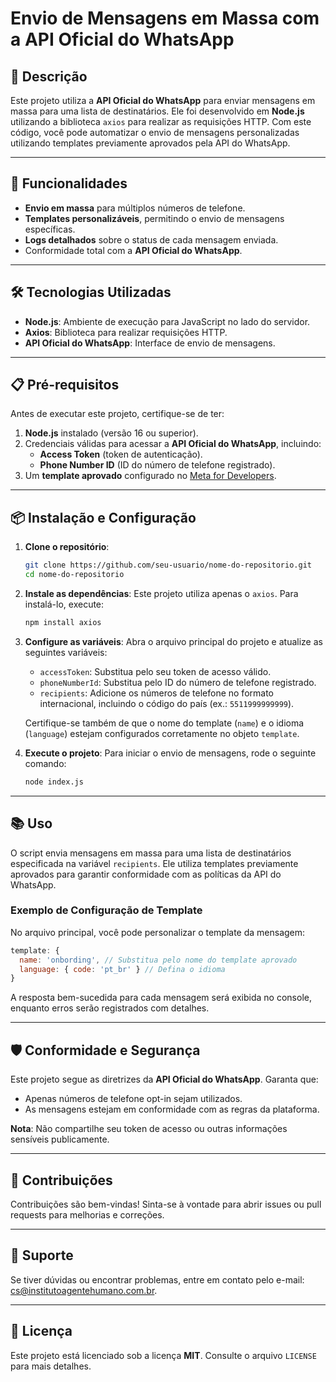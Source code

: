 # Envio de Mensagens em Massa com a API Oficial do WhatsApp

## 📄 Descrição

Este projeto utiliza a **API Oficial do WhatsApp** para enviar mensagens em massa para uma lista de destinatários. Ele foi desenvolvido em **Node.js** utilizando a biblioteca `axios` para realizar as requisições HTTP. Com este código, você pode automatizar o envio de mensagens personalizadas utilizando templates previamente aprovados pela API do WhatsApp.

---

## 🚀 Funcionalidades

- **Envio em massa** para múltiplos números de telefone.
- **Templates personalizáveis**, permitindo o envio de mensagens específicas.
- **Logs detalhados** sobre o status de cada mensagem enviada.
- Conformidade total com a **API Oficial do WhatsApp**.

---

## 🛠️ Tecnologias Utilizadas

- **Node.js**: Ambiente de execução para JavaScript no lado do servidor.
- **Axios**: Biblioteca para realizar requisições HTTP.
- **API Oficial do WhatsApp**: Interface de envio de mensagens.

---

## 📋 Pré-requisitos

Antes de executar este projeto, certifique-se de ter:

1. **Node.js** instalado (versão 16 ou superior).
2. Credenciais válidas para acessar a **API Oficial do WhatsApp**, incluindo:
   - **Access Token** (token de autenticação).
   - **Phone Number ID** (ID do número de telefone registrado).
3. Um **template aprovado** configurado no [Meta for Developers](https://developers.facebook.com/).

---

## 📦 Instalação e Configuração

1. **Clone o repositório**:
   ```bash
   git clone https://github.com/seu-usuario/nome-do-repositorio.git
   cd nome-do-repositorio
   ```

2. **Instale as dependências**:
   Este projeto utiliza apenas o `axios`. Para instalá-lo, execute:
   ```bash
   npm install axios
   ```

3. **Configure as variáveis**:
   Abra o arquivo principal do projeto e atualize as seguintes variáveis:
   - `accessToken`: Substitua pelo seu token de acesso válido.
   - `phoneNumberId`: Substitua pelo ID do número de telefone registrado.
   - `recipients`: Adicione os números de telefone no formato internacional, incluindo o código do país (ex.: `5511999999999`).

   Certifique-se também de que o nome do template (`name`) e o idioma (`language`) estejam configurados corretamente no objeto `template`.

4. **Execute o projeto**:
   Para iniciar o envio de mensagens, rode o seguinte comando:
   ```bash
   node index.js
   ```

---

## 📚 Uso

O script envia mensagens em massa para uma lista de destinatários especificada na variável `recipients`. Ele utiliza templates previamente aprovados para garantir conformidade com as políticas da API do WhatsApp.

### Exemplo de Configuração de Template
No arquivo principal, você pode personalizar o template da mensagem:
```javascript
template: {
  name: 'onbording', // Substitua pelo nome do template aprovado
  language: { code: 'pt_br' } // Defina o idioma
}
```

A resposta bem-sucedida para cada mensagem será exibida no console, enquanto erros serão registrados com detalhes.

---

## 🛡️ Conformidade e Segurança

Este projeto segue as diretrizes da **API Oficial do WhatsApp**. Garanta que:
- Apenas números de telefone opt-in sejam utilizados.
- As mensagens estejam em conformidade com as regras da plataforma.

**Nota**: Não compartilhe seu token de acesso ou outras informações sensíveis publicamente.

---

## 🤝 Contribuições

Contribuições são bem-vindas! Sinta-se à vontade para abrir issues ou pull requests para melhorias e correções.

---

## 📧 Suporte

Se tiver dúvidas ou encontrar problemas, entre em contato pelo e-mail: [cs@institutoagentehumano.com.br](mailto:cs@institutoagentehumano.com.br).

---

## 📝 Licença

Este projeto está licenciado sob a licença **MIT**. Consulte o arquivo `LICENSE` para mais detalhes.
